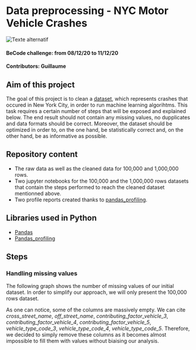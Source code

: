 # Data preprocessing - NYC Motor Vehicle Crashes

![Texte alternatif](https://media.cntraveler.com/photos/5a9d825ad363c34048b3639a/16:9/w_2560%2Cc_limit/GettyImages-640006562.jpg)

#### BeCode challenge: from 08/12/20 to 11/12/20

#### Contributors: Guillaume

## Aim of this project

The goal of this project is to clean a [dataset](https://data.cityofnewyork.us/Public-Safety/Motor-Vehicle-Collisions-Crashes/h9gi-nx95 "Title"), which represents crashes that occured in New York City, in order to run machine learning algorihtms. This task requires a certain number of steps that will be exposed and explained below.
The end result should not contain any missing values, no dupplicates and data formats should be correct. Moreover, the dataset should be optimized in order to, on the one hand, be statistically correct and, on the other hand, be as informative as possible.

## Repository content

- The raw data as well as the cleaned data for 100,000 and 1,000,000 rows.
- Two jupyter notebooks for the 100,000 and the 1,000,000 rows datasets that contain the steps performed to reach the cleaned dataset mentionned above.
- Two profile reports created thanks to [pandas_profiling](https://pandas-profiling.github.io/pandas-profiling/docs/master/rtd/ "Title").

## Libraries used in Python

- [Pandas](https://pandas.pydata.org/ "Title")
- [Pandas_profiling](https://pandas-profiling.github.io/pandas-profiling/docs/master/rtd/ "Title")


## Steps 

### Handling missing values

The following graph shows the number of missing values of our initial dataset. In order to simplify our approach, we will only present the 100,000 rows dataset.

As one can notice, some of the columns are massively empty. We can cite *cross_street_name*, *off_street_name*, *contributing_factor_vehicle_3*, *contributing_factor_vehicle_4*, *contributing_factor_vehicle_5*, *vehicle_type_code_3*, *vehicle_type_code_4*, *vehicle_type_code_5*. 
Therefore, we decided to simply remove these columns as it becomes almost impossible to fill them with values without biaising our analysis.




